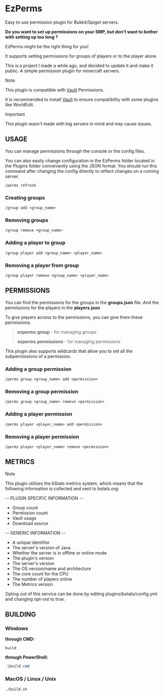 # EzPerms
Easy to use permission plugin for Bukkit/Spigot servers.

**Do you want to set up permissions on your SMP,
but don't want to bother with setting up too long ?**

EzPerms might be the right thing for you!

It supports setting permissions for groups of players or to the player alone.

This is a project I made a while ago, and decided to update it and make it public.
A simple permission plugin for minecraft servers.
> [!NOTE]
> This plugin is compatible with [Vault](https://dev.bukkit.org/projects/vault) Permissions.
> 
> It is recommended to install [Vault](https://dev.bukkit.org/projects/vault) to ensure compatibility with some plugins like WorldEdit.

> [!IMPORTANT]
> This plugin wasn't made with big servers in mind and may cause issues.

## USAGE
You can manage permissions through the console or the config files.

You can also easily change configuration in the EzPerms folder
located in the Plugins folder conveniently using the JSON format.
You should run this command after changing the config directly
to reflect changes on a running server.
```console
/perms refresh
```

### Creating groups
```console
/group add <group_name>
```

### Removing groups
```console
/group remove <group_name>
```

### Adding a player to group
```console
/group player add <group_name> <player_name>
```

### Removing a player from group
```console
/group player remove <group_name> <player_name>
```

## PERMISSIONS
You can find the permissions for the groups in the **groups.json** file.
And the permissions for the players in the **players.json**

To give players access to the permissions,
you can give them these permissions.
> **ezperms.group** - for managing groups
> 
> **ezperms.permissions** - for managing permissions

This plugin also supports wildcards that allow you to set all 
the subpermissions of a permission.
### Adding a group permission
```console
/perms group <group_name> add <permission>
```

### Removing a group permission
```console
/perms group <group_name> remove <permission>
```

### Adding a player permission
```console
/perms player <player_name> add <permission>
```

### Removing a player permission
```console
/perms player <player_name> remove <permission>
```

## METRICS
>[!NOTE]
> This plugin utilizes the bStats metrics system, which means that the following information is collected and sent to bstats.org:

-- PLUGIN SPECIFIC INFORMATION --
* Group count
* Permission count
* Vault usage
* Download source

-- GENERIC INFORMATION --
* A unique identifier
* The server's version of Java
* Whether the server is in offline or online mode
* The plugin's version
* The server's version
* The OS version/name and architecture
* The core count for the CPU
* The number of players online
* The Metrics version

Opting out of this service can be done by editing plugins/bstats/config.yml and changing opt-out to true.

## BUILDING
### Windows
**through CMD:**
```console
build
```
**through PowerShell:**
```powershell
.\build.cmd
```

### MacOS / Linux / Unix
```console
./build.sh
```
